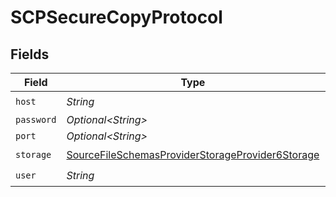 # SCPSecureCopyProtocol


## Fields

| Field                                                                                                                       | Type                                                                                                                        | Required                                                                                                                    | Description                                                                                                                 |
| --------------------------------------------------------------------------------------------------------------------------- | --------------------------------------------------------------------------------------------------------------------------- | --------------------------------------------------------------------------------------------------------------------------- | --------------------------------------------------------------------------------------------------------------------------- |
| `host`                                                                                                                      | *String*                                                                                                                    | :heavy_check_mark:                                                                                                          | N/A                                                                                                                         |
| `password`                                                                                                                  | *Optional\<String>*                                                                                                         | :heavy_minus_sign:                                                                                                          | N/A                                                                                                                         |
| `port`                                                                                                                      | *Optional\<String>*                                                                                                         | :heavy_minus_sign:                                                                                                          | N/A                                                                                                                         |
| `storage`                                                                                                                   | [SourceFileSchemasProviderStorageProvider6Storage](../../models/shared/SourceFileSchemasProviderStorageProvider6Storage.md) | :heavy_check_mark:                                                                                                          | N/A                                                                                                                         |
| `user`                                                                                                                      | *String*                                                                                                                    | :heavy_check_mark:                                                                                                          | N/A                                                                                                                         |